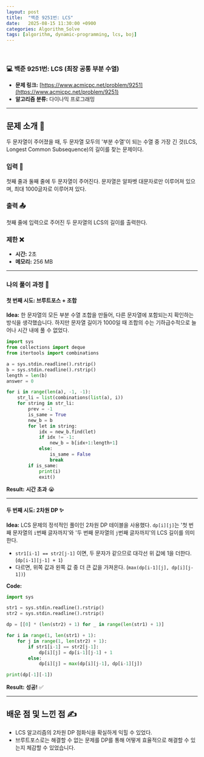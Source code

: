 ```yaml
---
layout: post
title:  "백준 9251번: LCS"
date:   2025-08-15 11:30:00 +0900
categories: Algorithm_Solve
tags: [algorithm, dynamic-programming, lcs, boj]
---
```


<br>

### 💻 백준 9251번: LCS (최장 공통 부분 수열)

- **문제 링크:** [https://www.acmicpc.net/problem/9251](https://www.acmicpc.net/problem/9251)
- **알고리즘 분류:** 다이나믹 프로그래밍

---

## 문제 소개 🧐

두 문자열이 주어졌을 때, 두 문자열 모두의 '부분 수열'이 되는 수열 중 가장 긴 것(LCS, Longest Common Subsequence)의 길이를 찾는 문제이다.

### 입력 📝
첫째 줄과 둘째 줄에 두 문자열이 주어진다. 문자열은 알파벳 대문자로만 이루어져 있으며, 최대 1000글자로 이루어져 있다.

### 출력 📤
첫째 줄에 입력으로 주어진 두 문자열의 LCS의 길이를 출력한다.

### 제한 ❌
- **시간:** 2초 
- **메모리:** 256 MB

---

### 나의 풀이 과정 🌊

#### 첫 번째 시도: 브루트포스 + 조합

**Idea:** 한 문자열의 모든 부분 수열 조합을 만들어, 다른 문자열에 포함되는지 확인하는 방식을 생각했습니다. 하지만 문자열 길이가 1000일 때 조합의 수는 기하급수적으로 늘어나 시간 내에 풀 수 없었다.
```python
import sys
from collections import deque
from itertools import combinations

a = sys.stdin.readline().rstrip()
b = sys.stdin.readline().rstrip()
length = len(b)
answer = 0

for i in range(len(a), -1, -1):    
    str_li = list(combinations(list(a), i))
    for string in str_li:
        prev = -1
        is_same = True
        new_b = b
        for let in string:
            idx = new_b.find(let)
            if idx != -1:
                new_b = b[idx+1:length+1]
            else:
                is_same = False
                break
        if is_same:
            print(i)
            exit()
```

**Result:** **시간 초과** 😭

---

#### 두 번째 시도: 2차원 DP ✨

**Idea:** LCS 문제의 정석적인 풀이인 2차원 DP 테이블을 사용했다. `dp[i][j]`는 '첫 번째 문자열의 `i`번째 글자까지'와 '두 번째 문자열의 `j`번째 글자까지'의 LCS 길이를 의미한다.
- `str1[i-1] == str2[j-1]` 이면, 두 문자가 같으므로 대각선 위 값에 1을 더한다. (`dp[i-1][j-1] + 1`)
- 다르면, 위쪽 값과 왼쪽 값 중 더 큰 값을 가져온다. (`max(dp[i-1][j], dp[i][j-1])`)

**Code:**
```python
import sys

str1 = sys.stdin.readline().rstrip()
str2 = sys.stdin.readline().rstrip()

dp = [[0] * (len(str2) + 1) for _ in range(len(str1) + 1)]

for i in range(1, len(str1) + 1):
    for j in range(1, len(str2) + 1):
        if str1[i-1] == str2[j-1]:
            dp[i][j] = dp[i-1][j-1] + 1
        else:
            dp[i][j] = max(dp[i][j-1], dp[i-1][j])

print(dp[-1][-1])
```

**Result:** **성공!** ✅

---

## 배운 점 및 느낀 점 ✍️

- LCS 알고리즘의 2차원 DP 점화식을 확실하게 익힐 수 있었다.
- 브루트포스로는 해결할 수 없는 문제를 DP를 통해 어떻게 효율적으로 해결할 수 있는지 체감할 수 있었습니다.
